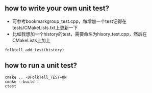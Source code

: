 ## how to write your own unit test?
* 可参考bookmarkgroup_test.cpp，每增加一个test记得在tests/CMakeLists.txt上更新一下
* 比如我想加一个history的test，需要命名为hisory_test.cpp，然后在CMakeLists上加上
```
folktell_add_test(history)
```


## how to run a unit test?
```
cmake .. -DFolkTell_TEST=ON
cmake --build .
ctest

```
